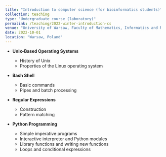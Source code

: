 ```yaml
---
title: "Introduction to computer science (for bioinformatics students)"
collection: teaching
type: "Undergraduate course (laboratory)"
permalink: /teaching/2022-winter-introduction-cs
venue: "University of Warsaw, Faculty of Mathematics, Informatics and Mechanics"
date: 2022-10-01
location: "Warsaw, Poland"
---
```


- **Unix-Based Operating Systems**
  - History of Unix
  - Properties of the Linux operating system

- **Bash Shell**
  - Basic commands
  - Pipes and batch processing

- **Regular Expressions**
  - Construction
  - Pattern matching

- **Python Programming**
  - Simple imperative programs
  - Interactive interpreter and Python modules
  - Library functions and writing new functions
  - Loops and conditional expressions